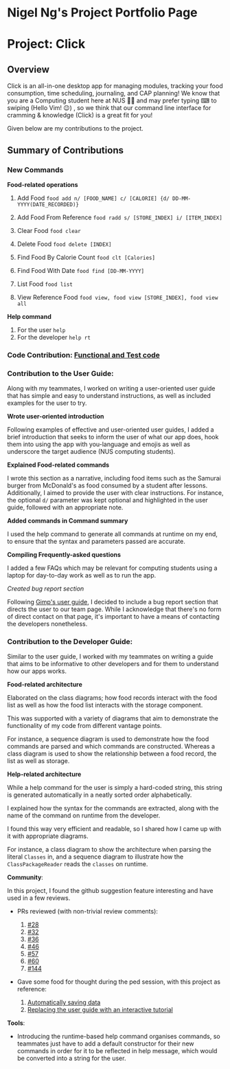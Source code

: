 # Nigel Ng's Project Portfolio Page

# Project: Click

## Overview

Click is an all-in-one desktop app for managing modules, tracking your food consumption, time scheduling, journaling, and CAP planning!
We know that you are a Computing student here at NUS 👨‍🎓 and may prefer typing ⌨ to swiping (Hello Vim! 😉)
, so we think that our command line interface for cramming & knowledge (Click) is a great fit for you!

Given below are my contributions to the project.
## Summary of Contributions

### New Commands

**Food-related operations**
1. Add Food
   `food add n/ [FOOD_NAME] c/ [CALORIE] {d/ DD-MM-YYYY(DATE_RECORDED)}`
   
1. Add Food From Reference 
   `food radd s/ [STORE_INDEX] i/ [ITEM_INDEX]`
   
1. Clear Food 
   `food clear`
   
1. Delete Food 
   `food delete [INDEX]`
   
1. Find Food By Calorie Count
   `food clt [Calories]`
   
1. Find Food With Date `food find [DD-MM-YYYY]`
   
1. List Food `food list`
   
1. View Reference Food `food view, food view [STORE_INDEX], food view all `

      
**Help command**
1. For the user `help`
1. For the developer `help rt`


### Code Contribution: [Functional and Test code](https://nus-cs2113-ay2122s1.github.io/tp-dashboard/?search=&sort=groupTitle&sortWithin=title&timeframe=commit&mergegroup=&groupSelect=groupByRepos&breakdown=true&checkedFileTypes=docs~functional-code~test-code~other&since=2021-09-25&tabOpen=true&zFR=false&tabType=authorship&tabAuthor=ngnigel99&tabRepo=AY2122S1-CS2113T-T09-4%2Ftp%5Bmaster%5D&authorshipIsMergeGroup=false&authorshipFileTypes=docs~functional-code~test-code~other&authorshipIsBinaryFileTypeChecked=false)


### Contribution to the User Guide:
  
Along with my teammates, I worked on writing a user-oriented user guide that has simple and easy to understand instructions, as well as included examples for the user to try.
    

**Wrote user-oriented introduction**
  
Following examples of effective and user-oriented user guides, I added a brief introduction that seeks to inform the user of what our app does, hook them into using the app with you-language and emojis as well as underscore the target audience (NUS computing students).    
    
**Explained Food-related commands**
    
I wrote this section as a narrative, including food items such as the Samurai burger from McDonald's as food consumed by a student after lessons. 
Additionally, I aimed to provide the user with clear instructions. For instance, the optional `d/` parameter was kept optional and highlighted in the user guide, followed with an appropriate note.
   
**Added commands in Command summary**

I used the help command to generate all commands at runtime on my end, to ensure that the syntax and  parameters passed are accurate.

**Compiling Frequently-asked questions**

I added a few FAQs which may be relevant for  computing students using a laptop for day-to-day work as well as to run the app.
  
*Created bug report section*
  
Following [Gimp's user guide](https://docs.gimp.org/2.10/en/gimp-introduction-bugs.html), I decided to include a bug report section that directs the user to our team page. While I acknowledge that there's no form of direct contact on that page, it's important to have a means of contacting the developers nonetheless.

### Contribution to the Developer Guide:

Similar to the user guide, I worked with my teammates on writing a guide that aims to be informative to other developers and for them to understand how our apps works.

**Food-related architecture**

Elaborated on the class diagrams; how food records interact with the food list as well as how the food list interacts with the storage component. 

This was supported with a variety of diagrams that aim to demonstrate the functionality of my code from different vantage points. 

For instance, a sequence diagram is used to demonstrate how the food commands are parsed and which commands are constructed. 
Whereas a class diagram is used to show the relationship between a food record, the list as well as storage.

**Help-related architecture**

While a help command for the user is simply a hard-coded string, this string is generated automatically in a neatly sorted order alphabetically.

I explained how the syntax for the commands are extracted, along with the name of the command on runtime from the developer. 

I found this way very efficient and readable, so I shared how I came up with it with appropriate diagrams. 

For instance, a class diagram to show the architecture when parsing the literal `Classes` in, and a sequence diagram to illustrate how the `ClassPackageReader` reads the `classes` on runtime.

**Community**:

In this project, I found the github suggestion feature interesting and have used in a few reviews.
+ PRs reviewed (with non-trivial review comments):
    1. [#28](https://github.com/AY2122S1-CS2113T-T09-4/tp/pull/28) 
    1. [#32](https://github.com/AY2122S1-CS2113T-T09-4/tp/pull/32)
    1. [#36](https://github.com/AY2122S1-CS2113T-T09-4/tp/pull/36)
    1. [#46](https://github.com/AY2122S1-CS2113T-T09-4/tp/pull/46)  
    1. [#57](https://github.com/AY2122S1-CS2113T-T09-4/tp/pull/57)
    1. [#60](https://github.com/AY2122S1-CS2113T-T09-4/tp/pull/60)
    1. [#144](https://github.com/AY2122S1-CS2113T-T09-4/tp/pull/144)
  
+ Gave some food for thought during the ped session, with this project as reference:
    1. [Automatically saving data](https://github.com/ngnigel99/ped/issues/6)
    1. [Replacing the user guide with an interactive tutorial](https://github.com/ngnigel99/ped/issues/5)

**Tools**:
+ Introducing the runtime-based help command organises commands, so teammates just have to add a default constructor for their new commands in order for it to be reflected in help message, which would be converted into a string for the user.
